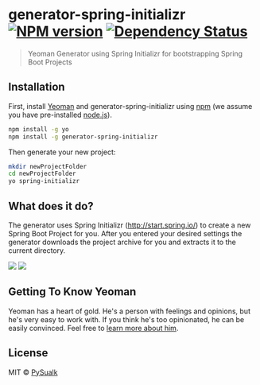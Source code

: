 # generator-spring-initializr [![NPM version][npm-image]][npm-url] [![Dependency Status][daviddm-image]][daviddm-url]
> Yeoman Generator using Spring Initializr for bootstrapping Spring Boot Projects

## Installation

First, install [Yeoman](http://yeoman.io) and generator-spring-initializr using [npm](https://www.npmjs.com/) (we assume you have pre-installed [node.js](https://nodejs.org/)).

```bash
npm install -g yo
npm install -g generator-spring-initializr
```

Then generate your new project:

```bash
mkdir newProjectFolder
cd newProjectFolder
yo spring-initializr
```

## What does it do?

The generator uses Spring Initializr (http://start.spring.io/) to create a new Spring
Boot Project for you. After you entered your desired settings the generator downloads the  project archive for you and extracts it to the current directory.

![](https://github.com/PySualk/generator-spring-initializr/blob/master/first-step.gif)
![](https://github.com/PySualk/generator-spring-initializr/blob/master/second-step.gif) 

## Getting To Know Yeoman

Yeoman has a heart of gold. He&#39;s a person with feelings and opinions, but he&#39;s very easy to work with. If you think he&#39;s too opinionated, he can be easily convinced. Feel free to [learn more about him](http://yeoman.io/).

## License

MIT © [PySualk]()


[npm-image]: https://badge.fury.io/js/generator-spring-initializr.svg
[npm-url]: https://npmjs.org/package/generator-spring-initializr
[travis-image]: https://travis-ci.org/PySualk/generator-spring-initializr.svg?branch=master
[travis-url]: https://travis-ci.org/PySualk/generator-spring-initializr
[daviddm-image]: https://david-dm.org/PySualk/generator-spring-initializr.svg?theme=shields.io
[daviddm-url]: https://david-dm.org/PySualk/generator-spring-initializr
